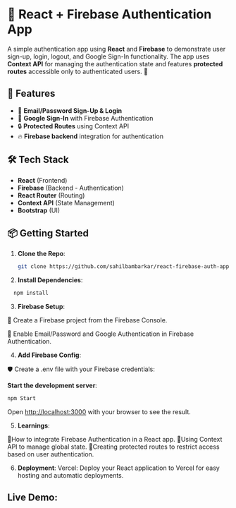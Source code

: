 # 🔐 React + Firebase Authentication App

A simple authentication app using **React** and **Firebase** to demonstrate user sign-up, login, logout, and Google Sign-In functionality. The app uses **Context API** for managing the authentication state and features **protected routes** accessible only to authenticated users. 🚀

## 🎯 Features
- 📧 **Email/Password Sign-Up & Login**
- 🔑 **Google Sign-In** with Firebase Authentication
- 🔒 **Protected Routes** using Context API
- 🔥 **Firebase backend** integration for authentication

## 🛠️ Tech Stack
- **React** (Frontend)
- **Firebase** (Backend - Authentication)
- **React Router** (Routing)
- **Context API** (State Management)
- **Bootstrap** (UI)

## 📦 Getting Started

1. **Clone the Repo**:
   ```bash
   git clone https://github.com/sahilbambarkar/react-firebase-auth-app.git

2. **Install Dependencies**:
```bash
  npm install
```
3. **Firebase Setup**:

🔑 Create a Firebase project from the Firebase Console.

🔑 Enable Email/Password and Google Authentication in Firebase Authentication.

4. **Add Firebase Config**: 

🛡️ Create a .env file with your Firebase credentials:

**Start the development server**:
```bash
npm Start
```
Open [http://localhost:3000](http://localhost:3000) with your browser to see the result.

5. **Learnings**:

📖How to integrate Firebase Authentication in a React app.
📖Using Context API to manage global state.
📖Creating protected routes to restrict access based on user authentication.


6. **Deployment**:
Vercel: Deploy your React application to Vercel for easy hosting and automatic deployments.


<h2>Live Demo:</h2> 



